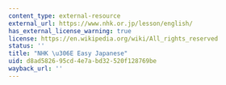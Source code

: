 ```yaml
---
content_type: external-resource
external_url: https://www.nhk.or.jp/lesson/english/
has_external_license_warning: true
license: https://en.wikipedia.org/wiki/All_rights_reserved
status: ''
title: "NHK \u306E Easy Japanese"
uid: d8ad5826-95cd-4e7a-bd32-520f128769be
wayback_url: ''
---
```

